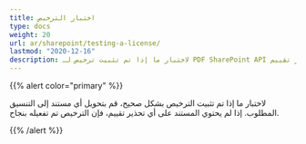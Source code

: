 ```yaml
---
title: اختبار الترخيص
type: docs
weight: 20
url: ar/sharepoint/testing-a-license/
lastmod: "2020-12-16"
description: لاختبار ما إذا تم تثبيت ترخيص لـ PDF SharePoint API بنجاح، قم بتحويل أي مستند إلى التنسيق المطلوب ويجب أن يتم إنشاؤه بدون أي تحذير تقييم.
---
```


{{% alert color="primary" %}}

لاختبار ما إذا تم تثبيت الترخيص بشكل صحيح، قم بتحويل أي مستند إلى التنسيق المطلوب. إذا لم يحتوي المستند على أي تحذير تقييم، فإن الترخيص تم تفعيله بنجاح.

{{% /alert %}}